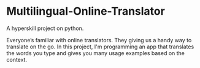 # Multilingual-Online-Translator
A hyperskill project on python.

Everyone’s familiar with online translators. They giving us a handy way to translate on the go. In this project, I'm programming an app that translates the words you type and gives you many usage examples based on the context.
